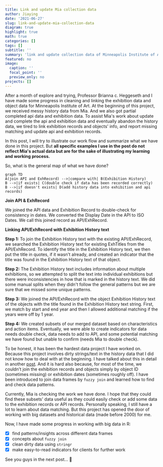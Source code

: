 ```yaml
---
title: Link and update Mia collection data
author: Jiaying
date: '2021-06-27'
slug: link-and-update-mia-collection-data
diagram: true
highlight: true
math: true
categories: []
tags: []
subtitle: ''
summary: 'link and update collection data of Minneapolis Institute of Art'
featured: no
image:
  caption: ''
  focal_point: ''
  preview_only: no
projects: []
---
```




After a month of explore and trying, Professor Brianna c. Heggeseth and I have made some progress in cleaning and linking the exhibition data and object data for Minneapolis Institute of Art. At the beginning of this project, we received messy history data from Mia. And we also got partial completed api data and exhibition data. To assist Mia's work about update and complete the api and exhibition data and eventually abandon the history data, we tired to link exhibition records and objects' info, and report missing matching and update api and exhibition records. 

In this post, I will try to illustrate our work flow and summarize what we have done in this project. But **all specific examples I use in the post do not reflect Mia's actual data but are for the sake of illustrating my learning and working process.**

So, what is the general map of what we have done? 

```mermaid
graph TD
A(join API and ExhRecord) -->|compare with| B(Exhibition History)
B -->|if exists| C(double check if data has been recorded correctly)
B -->|if doesn't exists| D(add history data into exhibition and api records)
```


**Join API & ExhRecord**

We joined the API data and Exhibition Record to double-check for consistency in dates. We converted the Display Date in the API to ISO Dates. We call this joined record as API/ExhRecord.

**Linking API/ExhRecord with Exhibition History text**

**Step 1:** To join the Exhibition History text with the existing API/ExhRecord, we searched the Exhibition History text for existing ExhTitles from the API/ExhRecord. To identify the title in the Exhibition History text, we then put the title in quotes, if it wasn't already, and created an indicator that the title was found in the Exhibition History text of that object. 

**Step 2:**  The Exhibition History text includes information about multiple exhibitions, so we attempted to split the text into individual exhibitions but there were inconsistencies in how that is marked in the history text. We did some manual splits when they didn't follow the general patterns but we are sure that we missed some unique patterns. 

**Step 3:** We joined the API/ExhRecord with the object Exhibition History text of the objects with the title found in the Exhibition History text string. First, we match by start and end year and then I allowed additional matching if the years were off by 1 year. 

**Step 4:** We created subsets of our merged dataset based on characteristics and action items. Eventually, we were able to create indicators for data needs double check, data needs to add to API, and some potential matching we have found but unable to confirm (needs Mia to double check).


To be honest, it has been the hardest data project I have worked on. Because this project involves dirty strings/text in the history data that I did not know how to deal with at the beginning. I have talked about this in detail in another [post](https://jiayingwu.netlify.app/post/working-with-dirty-data/). And it is hard also because, for most of the time, we couldn't join the exhibition records and objects simply by object ID (sometimes missing) or exhibition dates (sometimes roughly off). I have been introduced to join data frames by `fuzzy join` and learned how to find and check data patterns. 

Currently, Mia is checking the work we have done. I hope that they could find these subsets' data useful as they could easily check or add some data to the exhibition records or API records. Personally speaking, I still have a lot to learn about data matching. But this project has opened the door of working with big datasets and historical data (made before 2000) for me.

Now, I have made some progress in working with big data in R:

- [x] find patterns/insights across different data frames
- [x] concepts about `fuzzy join`
- [x] clean dirty data using `stringr`
- [x] make easy-to-read indicators for clients for further work

See you guys in the next post... 🙌
